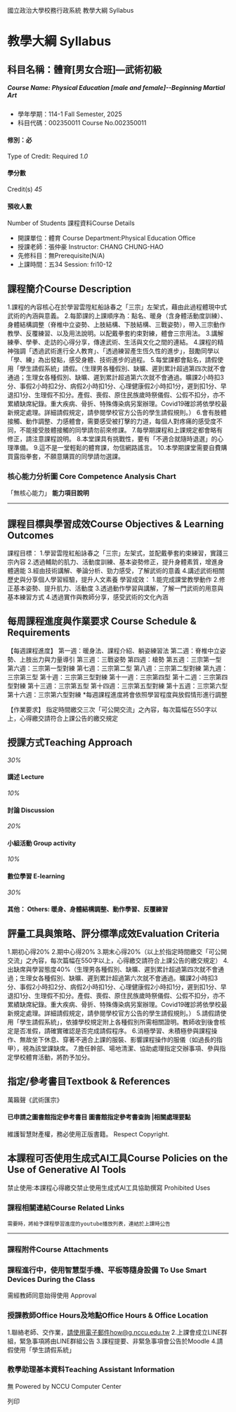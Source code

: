 國立政治大學校務行政系統 教學大綱 Syllabus
# 教學大綱 Syllabus
##  科目名稱：體育[男女合班]—武術初級 
#####  Course Name: Physical Education [male and female]--Beginning Martial Art
  * 學年學期：114-1 Fall Semester, 2025 
  * 科目代碼：002350011 Course No.002350011


#### 修別：必
Type of Credit: Required 
_1.0_
#### 學分數
Credit(s)
_45_
#### 預收人數
Number of Students
課程資料Course Details
  * 開課單位：體育 Course Department:Physical Education Office 
  * 授課老師：張仲豪 Instructor: CHANG CHUNG-HAO 
  * 先修科目：無Prerequisite(N/A)
  * 上課時間：五34 Session: fri10-12


##  課程簡介Course Description
1.課程的內容核心在於學習雲陞紅船詠春之「三宗」左架式，藉由此過程體現中式武術的內涵與意義。
2.每節課的上課順序為：點名、暖身（含身體活動度訓練）、身體結構調整（脊椎中立姿勢、上肢結構、下肢結構、三戰姿勢），帶入三宗動作教學、反覆練習、以及用法說明。以配戴拳套約束對練，體會三宗用法。
3.講解練拳、學拳、走訪的心得分享，傳達武術、生活與文化之間的連結。
4.課程的精神強調「透過武術進行全人教育」、「透過練習產生恆久性的進步」，鼓勵同學以「學、練」為出發點，感受身體、技術進步的過程。
5.每堂課都會點名，請假使用「學生請假系統」請假。（生理男各種假別、缺曠、遲到累計超過第四次就不會通過；生理女各種假別、缺曠、遲到累計超過第六次就不會通過。曠課2小時扣3分、事假2小時扣2分、病假2小時扣1分、心理健康假2小時扣1分，遲到扣1分、早退扣1分、生理假不扣分。產假、喪假、原住民族歲時祭儀假、公假不扣分，亦不累績缺席紀錄。重大疾病、骨折、特殊傳染病另案辦理。Covid19確診將依學校最新規定處理。詳細請假規定，請參閱學校官方公告的學生請假規則。）
6.會有肢體接觸、動作調整、力感體會，需要感受被打擊的力道，每個人對疼痛的感受度不同，不能接受肢體接觸的同學請勿前來修課。
7.每學期課程和上課規定都會略有修正，請注意課程說明。
8.本堂課具有挑戰性，要有「不適合就隨時退選」的心理準備。
9.這不是一堂輕鬆的體育課，勿信網路謠言。
10.本學期課堂需要自費購買露指拳套，不願意購買的同學請勿選課。
###  核心能力分析圖 Core Competence Analysis Chart
「無核心能力」 
**能力項目說明**
* * *
##  課程目標與學習成效Course Objectives & Learning Outcomes 
課程目標：
1.學習雲陞紅船詠春之「三宗」左架式，並配戴拳套約束練習，實踐三宗內容
2.透過輔助的肌力、活動度訓練、基本姿勢修正，提升身體素質，增進身體適能
3.經由技術講解、拳論分析、勁力感受，了解武術的意義
4.講述武術相關歷史與分享個人學習經驗，提升人文素養
學習成效：
1.能完成課堂教學動作
2.修正基本姿勢、提升肌力、活動度
3.透過動作學習與講解，了解一門武術的用意與基本練習方式
4.透過實作與教師分享，感受武術的文化內涵
##  每周課程進度與作業要求 Course Schedule & Requirements
【每週課程進度】
第一週：暖身法、課程介紹、躺姿練習法
第二週：脊椎中立姿勢、上肢出力與力量導引
第三週：三戰姿勢
第四週：槍勢
第五週：三宗第一型
第六週：三宗第一型對練
第七週：三宗第二型
第八週：三宗第二型對練
第九週：三宗第三型
第十週：三宗第三型對練
第十一週：三宗第四型
第十二週：三宗第四型對練
第十三週：三宗第五型
第十四週：三宗第五型對練
第十五週：三宗第六型
第十六週：三宗第六型對練
*每週課程進度將會依照學習程度與放假情形進行調整  
  
  
【作業要求】
指定時間繳交三次「可公開交流」之內容，每次篇幅在550字以上，心得繳交請符合上課公告的繳交規定
##  授課方式Teaching Approach
_30%_
####  講述 Lecture
_10%_
####  討論 Discussion
_20%_
####  小組活動 Group activity
_10%_
####  數位學習 E-learning
_30%_
####  其他： Others: 暖身、身體結構調整、動作學習、反覆練習 
##  評量工具與策略、評分標準成效Evaluation Criteria
1.期初心得20%
2.期中心得20%
3.期末心得20%（以上於指定時間繳交「可公開交流」之內容，每次篇幅在550字以上，心得繳交請符合上課公告的繳交規定）
4.出缺席與學習態度40%（生理男各種假別、缺曠、遲到累計超過第四次就不會通過；生理女各種假別、缺曠、遲到累計超過第六次就不會通過。曠課2小時扣3分、事假2小時扣2分、病假2小時扣1分、心理健康假2小時扣1分，遲到扣1分、早退扣1分、生理假不扣分。產假、喪假、原住民族歲時祭儀假、公假不扣分，亦不累績缺席紀錄。重大疾病、骨折、特殊傳染病另案辦理。Covid19確診將依學校最新規定處理。詳細請假規定，請參閱學校官方公告的學生請假規則。）
5.請假請使用「學生請假系統」，依據學校規定附上各種假別所需相關證明。教師收到後會核定是否准假，請確實確認是否完成請假程序。
6.消極學習、未積極參與課程操作、無故坐下休息、穿著不適合上課的服裝、影響課程操作的服儀（如過長的指甲），視為該堂課缺席。
7.擔任幹部、場地清潔、協助處理指定交辦事項、參與指定學校體育活動，將酌予加分。
##  指定/參考書目Textbook & References
萬籟聲《武術匯宗》
####  已申請之圖書館指定參考書目  圖書館指定參考書查詢 |相關處理要點
維護智慧財產權，務必使用正版書籍。 Respect Copyright.
##  本課程可否使用生成式AI工具Course Policies on the Use of Generative AI Tools
禁止使用:本課程心得繳交禁止使用生成式AI工具協助撰寫 Prohibited Uses
###  課程相關連結Course Related Links
```
需要時，將給予課程學習進度的youtube播放列表，連結於上課時公告
```

* * *
###  課程附件Course Attachments
###  課程進行中，使用智慧型手機、平板等隨身設備 To Use Smart Devices During the Class
需經教師同意始得使用  Approval
###  授課教師Office Hours及地點Office Hours & Office Location
1.聯絡老師、交作業，請使用電子郵件how@g.nccu.edu.tw
2.上課會成立LINE群組，緊急事項將由LINE群組公告
3.課程提要、非緊急事項會公告於Moodle
4.請假使用「學生請假系統」
###  教學助理基本資料Teaching Assistant Information
無
Powered by NCCU Computer Center
  
列印
